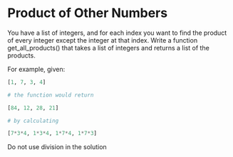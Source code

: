# Product of Other Numbers

You have a list of integers, and for each index you want to find the product of every integer except the integer at that index.
Write a function get_all_products() that takes a list of integers and returns a list of the products.

For example, given:

```python
[1, 7, 3, 4]

# the function would return

[84, 12, 28, 21]

# by calculating

[7*3*4, 1*3*4, 1*7*4, 1*7*3]
```

Do not use division in the solution

